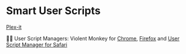 # Smart User Scripts

[Plex-it](https://github.com/SmartManoj/Plex-it/blob/main/plex-it.user.js)

🧑‍💼 User Script Managers: Violent Monkey for [Chrome](https://chromewebstore.google.com/detail/violentmonkey/jinjaccalgkegednnccohejagnlnfdag), [Firefox](https://addons.mozilla.org/en-US/firefox/addon/violentmonkey/) and [User Script Manager for Safari](https://apps.apple.com/us/app/userscripts/id1463298887)
